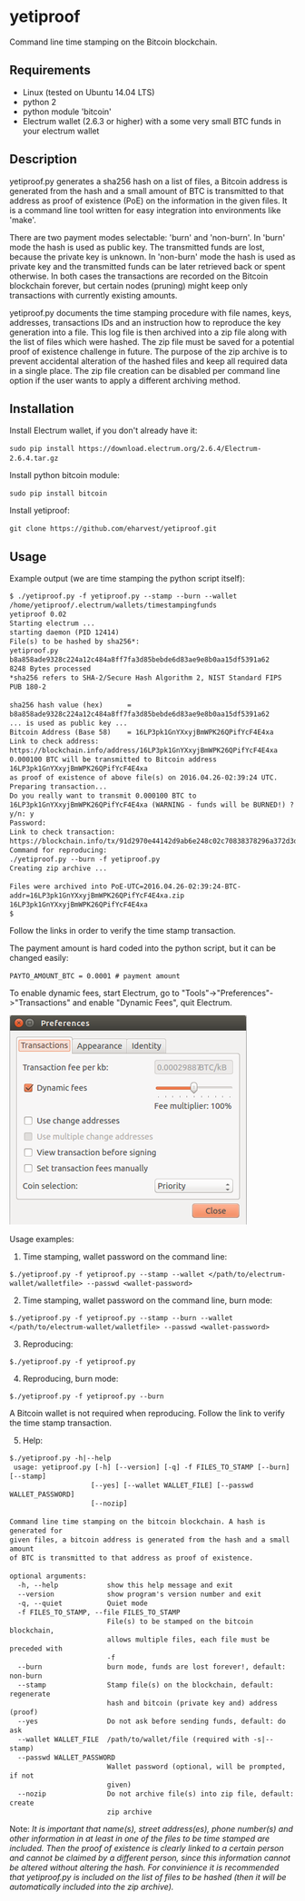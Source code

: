 


# **yetiproof**

Command line time stamping on the Bitcoin blockchain.

## Requirements

- Linux (tested on Ubuntu 14.04 LTS)
- python 2
- python module 'bitcoin' 
- Electrum wallet (2.6.3 or higher) with a some very small BTC funds in your electrum wallet 


## Description

yetiproof.py generates a sha256 hash on a list of files, a Bitcoin address is generated from the hash and a small amount of BTC is transmitted to that address as proof of existence (PoE) on the information in the given files. It is a command line tool written for easy integration into environments like 'make'. 

There are two payment modes selectable: 'burn' and 'non-burn'. In 'burn' mode the hash is used as public key. The transmitted funds are lost, because the private key is unknown. In 'non-burn' mode the hash is used as private key and the transmitted funds can be later retrieved back or spent otherwise. In both cases the transactions are recorded on the Bitcoin blockchain forever, but certain nodes (pruning) might keep only transactions with currently existing amounts. 

yetiproof.py documents the time stamping procedure with file names, keys, addresses, transactions IDs and an instruction how to reproduce the key generation into a file. This log file is then archived into a zip file along with the list of files which were hashed. The zip file must be saved for a potential proof of existence challenge in future. The purpose of the zip archive is to prevent accidental alteration of the hashed files and keep all required data in a single place. The zip file creation can be disabled per command line option if the user wants to apply a different archiving method.

## Installation


Install Electrum wallet, if you don't already have it:

`sudo pip install https://download.electrum.org/2.6.4/Electrum-2.6.4.tar.gz`

Install python bitcoin module:

`sudo pip install bitcoin`

Install yetiproof:

`git clone https://github.com/eharvest/yetiproof.git` 


## Usage 

Example output (we are time stamping the python script itself):

```
$ ./yetiproof.py -f yetiproof.py --stamp --burn --wallet /home/yetiproof/.electrum/wallets/timestampingfunds
yetiproof 0.02
Starting electrum ...
starting daemon (PID 12414)
File(s) to be hashed by sha256*:
yetiproof.py b8a858ade9328c224a12c484a8ff7fa3d85bebde6d83ae9e8b0aa15df5391a62
8248 Bytes processed
*sha256 refers to SHA-2/Secure Hash Algorithm 2, NIST Standard FIPS PUB 180-2

sha256 hash value (hex)      = b8a858ade9328c224a12c484a8ff7fa3d85bebde6d83ae9e8b0aa15df5391a62
... is used as public key ...
Bitcoin Address (Base 58)    = 16LP3pk1GnYXxyjBmWPK26QPifYcF4E4xa
Link to check address: https://blockchain.info/address/16LP3pk1GnYXxyjBmWPK26QPifYcF4E4xa
0.000100 BTC will be transmitted to Bitcoin address 16LP3pk1GnYXxyjBmWPK26QPifYcF4E4xa
as proof of existence of above file(s) on 2016.04.26-02:39:24 UTC.
Preparing transaction...
Do you really want to transmit 0.000100 BTC to 16LP3pk1GnYXxyjBmWPK26QPifYcF4E4xa (WARNING - funds will be BURNED!) ? y/n: y
Password:
Link to check transaction: https://blockchain.info/tx/91d2970e44142d9ab6e248c02c70838378296a372d3d8f2d9a09de00e88b26a9
Command for reproducing:
./yetiproof.py --burn -f yetiproof.py
Creating zip archive ...

Files were archived into PoE-UTC=2016.04.26-02:39:24-BTC-addr=16LP3pk1GnYXxyjBmWPK26QPifYcF4E4xa.zip
16LP3pk1GnYXxyjBmWPK26QPifYcF4E4xa
$
```

Follow the links in order to verify the time stamp transaction. 

The payment amount is hard coded into the python script, but it can be changed easily:

`PAYTO_AMOUNT_BTC = 0.0001 # payment amount`

To enable dynamic fees, start Electrum, go to "Tools"->"Preferences"->"Transactions" and enable "Dynamic Fees", quit Electrum.

![](/pics/electrumfees.png)


Usage examples:

1) Time stamping, wallet password on the command line: 

```
$./yetiproof.py -f yetiproof.py --stamp --wallet </path/to/electrum-wallet/walletfile> --passwd <wallet-password>
```

2) Time stamping, wallet password on the command line, burn mode: 

```
$./yetiproof.py -f yetiproof.py --stamp --burn --wallet </path/to/electrum-wallet/walletfile> --passwd <wallet-password>
```

3) Reproducing:

```
$./yetiproof.py -f yetiproof.py 
```

4) Reproducing, burn mode:

```
$./yetiproof.py -f yetiproof.py --burn
```
A Bitcoin wallet is not required when reproducing. Follow the link to verify the time stamp transaction.

5) Help:

```
$./yetiproof.py -h|--help
 usage: yetiproof.py [-h] [--version] [-q] -f FILES_TO_STAMP [--burn] [--stamp]
                    [--yes] [--wallet WALLET_FILE] [--passwd WALLET_PASSWORD]
                    [--nozip]

Command line time stamping on the bitcoin blockchain. A hash is generated for
given files, a bitcoin address is generated from the hash and a small amount
of BTC is transmitted to that address as proof of existence.

optional arguments:
  -h, --help            show this help message and exit
  --version             show program's version number and exit
  -q, --quiet           Quiet mode
  -f FILES_TO_STAMP, --file FILES_TO_STAMP
                        File(s) to be stamped on the bitcoin blockchain,
                        allows multiple files, each file must be preceded with
                        -f
  --burn                burn mode, funds are lost forever!, default: non-burn
  --stamp               Stamp file(s) on the blockchain, default: regenerate
                        hash and bitcoin (private key and) address (proof)
  --yes                 Do not ask before sending funds, default: do ask
  --wallet WALLET_FILE  /path/to/wallet/file (required with -s|--stamp)
  --passwd WALLET_PASSWORD
                        Wallet password (optional, will be prompted, if not
                        given)
  --nozip               Do not archive file(s) into zip file, default: create
                        zip archive

```


Note:
_It is important that name(s), street address(es), phone number(s) and other information in at least in one of the files to be time stamped are included. Then the proof of existence  is clearly linked to a certain person and cannot be claimed by a different person, since this information cannot be altered without altering the hash. For convinience it is recommended that yetiproof.py is included on the list of files to be hashed (then it will be automatically included into the zip archive)._
